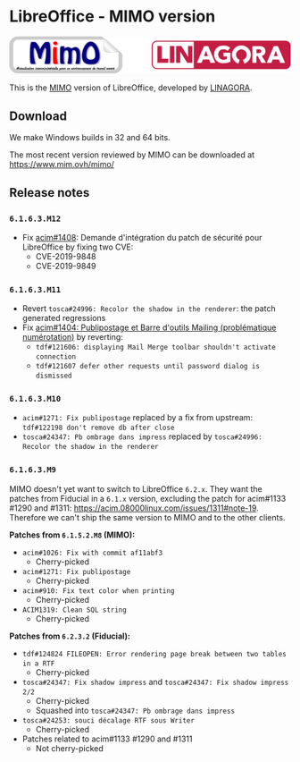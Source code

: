 # LibreOffice - MIMO version


<img src="mimo+linagora.png" alt="mimo+linagora" width="600"/>

This is the [MIMO](https://www.journal-officiel.gouv.fr/mimo/) version of LibreOffice, developed by [LINAGORA](https://linagora.com/).

## Download

We make Windows builds in 32 and 64 bits.

The most recent version reviewed by MIMO can be downloaded at <https://www.mim.ovh/mimo/>


## Release notes

### `6.1.6.3.M12`

* Fix [acim#1408](https://acim.08000linux.com/issues/1404): Demande d'intégration du patch de sécurité pour LibreOffice by fixing two CVE:
	- CVE-2019-9848
	- CVE-2019-9849

### `6.1.6.3.M11`

* Revert `tosca#24996: Recolor the shadow in the renderer`: the patch generated regressions
* Fix [acim#1404: Publipostage et Barre d'outils Mailing (problématique numérotation)](https://acim.08000linux.com/issues/1404) by reverting:
	- `tdf#121606: displaying Mail Merge toolbar shouldn't activate connection`
	- `tdf#121607 defer other requests until password dialog is dismissed`

### `6.1.6.3.M10`

* `acim#1271: Fix publipostage` replaced by a fix from upstream: `tdf#122198 don't remove db after close`
* `tosca#24347: Pb ombrage dans impress` replaced by `tosca#24996: Recolor the shadow in the renderer`

### `6.1.6.3.M9`

MIMO doesn't yet want to switch to LibreOffice `6.2.x`. They want the patches from Fiducial in a `6.1.x` version, excluding the patch for acim#1133 #1290 and #1311: <https://acim.08000linux.com/issues/1311#note-19>. Therefore we can't ship the same version to MIMO and to the other clients.

**Patches from `6.1.5.2.M8` (MIMO):**

* `acim#1026: Fix with commit af11abf3`
	- Cherry-picked
* `acim#1271: Fix publipostage`
	- Cherry-picked
* `acim#910: Fix text color when printing`
	- Cherry-picked
* `ACIM1319: Clean SQL string`
	- Cherry-picked

**Patches from `6.2.3.2` (Fiducial):**

* `tdf#124824 FILEOPEN: Error rendering page break between two tables in a RTF`
	- Cherry-picked
* `tosca#24347: Fix shadow impress` and `tosca#24347: Fix shadow impress 2/2`
	- Cherry-picked
	- Squashed into `tosca#24347: Pb ombrage dans impress`
* `tosca#24253: souci décalage RTF sous Writer`
	- Cherry-picked
* Patches related to acim#1133 #1290 and #1311
	- Not cherry-picked
